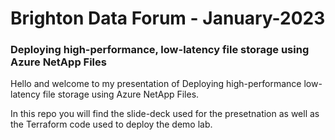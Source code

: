 # Brighton Data Forum - January-2023
### Deploying high-performance, low-latency file storage using Azure NetApp Files
Hello and welcome to my presentation of Deploying high-performance low-latency file storage using Azure NetApp Files.

In this repo you will find the slide-deck used for the presetnation as well as the Terraform code used to deploy the demo lab.

